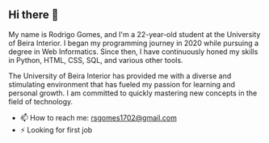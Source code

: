 ## Hi there 👋

<!--
**R0dr1g0G0mes/R0dr1g0G0mes** is a ✨ _special_ ✨ repository because its `README.md` (this file) appears on your GitHub profile.

Here are some ideas to get you started:

- 🔭 I’m currently working on ...
- 🌱 I’m currently learning ...
- 👯 I’m looking to collaborate on ...
- 🤔 I’m looking for help with ...
- 💬 Ask me about ...
- 📫 How to reach me: ...
- 😄 Pronouns: ...
- ⚡ Fun fact: ...
-->

My name is Rodrigo Gomes, and I'm a 22-year-old student at the University of Beira Interior. I began my programming journey in 2020 while pursuing a degree in Web Informatics. Since then, I have continuously honed my skills in Python, HTML, CSS, SQL, and various other tools.

The University of Beira Interior has provided me with a diverse and stimulating environment that has fueled my passion for learning and personal growth. I am committed to quickly mastering new concepts in the field of technology.

- 📫 How to reach me: rsgomes1702@gmail.com
- ⚡ Looking for first job
